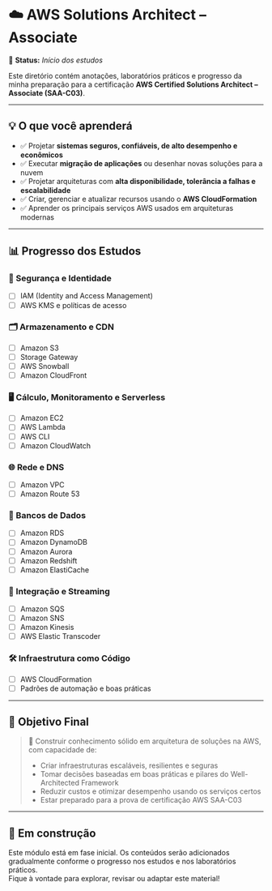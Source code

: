 # ☁️ AWS Solutions Architect – Associate

📌 **Status:** *Início dos estudos*

Este diretório contém anotações, laboratórios práticos e progresso da minha preparação para a certificação **AWS Certified Solutions Architect – Associate (SAA-C03)**.

---

## 💡 O que você aprenderá

- ✅ Projetar **sistemas seguros, confiáveis, de alto desempenho e econômicos**
- ✅ Executar **migração de aplicações** ou desenhar novas soluções para a nuvem
- ✅ Projetar arquiteturas com **alta disponibilidade, tolerância a falhas e escalabilidade**
- ✅ Criar, gerenciar e atualizar recursos usando o **AWS CloudFormation**
- ✅ Aprender os principais serviços AWS usados em arquiteturas modernas

---

## 📊 Progresso dos Estudos

### 🔐 Segurança e Identidade
- [ ] IAM (Identity and Access Management)
- [ ] AWS KMS e políticas de acesso

### 🗂️ Armazenamento e CDN
- [ ] Amazon S3
- [ ] Storage Gateway
- [ ] AWS Snowball
- [ ] Amazon CloudFront

### 🖥️ Cálculo, Monitoramento e Serverless
- [ ] Amazon EC2
- [ ] AWS Lambda
- [ ] AWS CLI
- [ ] Amazon CloudWatch

### 🌐 Rede e DNS
- [ ] Amazon VPC
- [ ] Amazon Route 53

### 🧠 Bancos de Dados
- [ ] Amazon RDS
- [ ] Amazon DynamoDB
- [ ] Amazon Aurora
- [ ] Amazon Redshift
- [ ] Amazon ElastiCache

### 🔄 Integração e Streaming
- [ ] Amazon SQS
- [ ] Amazon SNS
- [ ] Amazon Kinesis
- [ ] AWS Elastic Transcoder

### 🛠️ Infraestrutura como Código
- [ ] AWS CloudFormation
- [ ] Padrões de automação e boas práticas

---

## 🎯 Objetivo Final

> 🧱 Construir conhecimento sólido em arquitetura de soluções na AWS, com capacidade de:
>
> - Criar infraestruturas escaláveis, resilientes e seguras  
> - Tomar decisões baseadas em boas práticas e pilares do Well-Architected Framework  
> - Reduzir custos e otimizar desempenho usando os serviços certos  
> - Estar preparado para a prova de certificação AWS SAA-C03

---

## 🧭 Em construção

Este módulo está em fase inicial. Os conteúdos serão adicionados gradualmente conforme o progresso nos estudos e nos laboratórios práticos.  
Fique à vontade para explorar, revisar ou adaptar este material!

